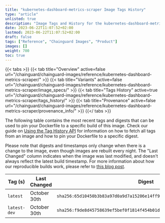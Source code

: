 ```yaml
---
title: "kubernetes-dashboard-metrics-scraper Image Tags History"
type: "article"
unlisted: true
description: "Image Tags and History for the kubernetes-dashboard-metrics-scraper Chainguard Image"
date: 2023-06-22T11:07:52+02:00
lastmod: 2023-06-22T11:07:52+02:00
draft: false
tags: ["Reference", "Chainguard Images", "Product"]
images: []
weight: 700
toc: true
---
```


{{< tabs >}}
{{< tab title="Overview" active=false url="/chainguard/chainguard-images/reference/kubernetes-dashboard-metrics-scraper/" >}}
{{< tab title="Variants" active=false url="/chainguard/chainguard-images/reference/kubernetes-dashboard-metrics-scraper/image_specs/" >}}
{{< tab title="Tags History" active=true url="/chainguard/chainguard-images/reference/kubernetes-dashboard-metrics-scraper/tags_history/" >}}
{{< tab title="Provenance" active=false url="/chainguard/chainguard-images/reference/kubernetes-dashboard-metrics-scraper/provenance_info/" >}}
{{</ tabs >}}

The following table contains the most recent tags and digests that can be used to pin your Dockerfile to a specific build of this image. Check our guide on [Using the Tag History API](/chainguard/chainguard-images/using-the-tag-history-api/) for information on how to fetch all tags from an image and how to pin your Dockerfile to a specific digest.

Please note that digests and timestamps only change when there is a change to the image, even though images are rebuilt every night. The "Last Changed" column indicates when the image was last modified, and doesn't always reflect the latest build timestamp. For more information about how our reproducible builds work, please refer to [this blog post](https://www.chainguard.dev/unchained/reproducing-chainguards-reproducible-image-builds).

| Tag (s)       | Last Changed | Digest                                                                    |
|---------------|--------------|---------------------------------------------------------------------------|
|  `latest`     | October 30th | `sha256:65d10450b3b83a97d0a9d7a15206e14ff9f1be1af4cbb7050dbdd6df606e2fb4` |
|  `latest-dev` | October 30th | `sha256:f9de8d45758639ef5bef0f1814f454b01d74fc95cea6d5936f988d81ae236a10` |

